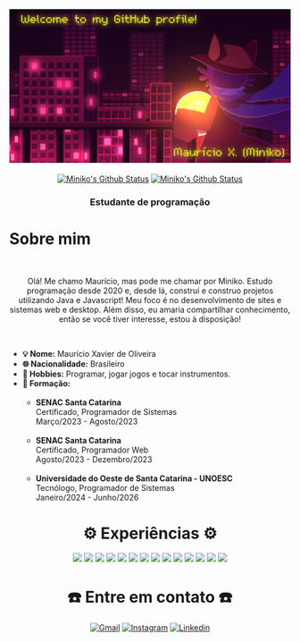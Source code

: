 <div align="center">
  <a href="https://github.com/mini-niko"><img src="./niko.png"></a></br></br>
  <a href="https://github.com/mini-niko"><img src="https://github-readme-stats.vercel.app/api?username=mini-niko&hide_border=true&show_icons=true&theme=radical" alt="Miniko's Github Status"></a>
  <a href="https://github.com/mini-niko"><img src="http://github-readme-streak-stats.herokuapp.com?user=mini-niko&theme=radical&hide_border=true&date_format=j%20M%5B%20Y%5D" alt="Miniko's Github Status"></a><br>
  <h3>Estudante de programação</h3>
</div>

<div>
  <h1>Sobre mim</h1>
  <br>
  <p align="center">Olá! Me chamo Maurício, mas pode me chamar por Miniko. Estudo programação desde 2020 e, desde lá, construí e construo projetos utilizando Java e Javascript! Meu foco é no desenvolvimento de sites e sistemas web e desktop. Além disso, eu amaria compartilhar conhecimento, então se você tiver interesse, estou à disposição!</p>
  <br>
  <div align="left">
    <ul>
      <li>
        <b>💡 Nome:</b> Maurício Xavier de Oliveira
      </li>
      <li>
        <b>🌐 Nacionalidade:</b> Brasileiro
      </li>
      <li>
        <b>🎯 Hobbies:</b> Programar, jogar jogos e tocar instrumentos.
      </li>
      <li>
        <b>📜 Formação:</b><br/><br/>
        <ul>
          <li>
            <b>SENAC Santa Catarina</b><br/>
            Certificado, Programador de Sistemas<br/>
            Março/2023 - Agosto/2023<br/><br/>
          </li>
          <li>
            <b>SENAC Santa Catarina</b><br/>
            Certificado, Programador Web<br/>
            Agosto/2023 - Dezembro/2023<br/><br/>
          </li>
          <li>
            <b>Universidade do Oeste de Santa Catarina - UNOESC</b><br/>
            Tecnólogo, Programador de Sistemas<br/>
            Janeiro/2024 - Junho/2026
          </li>
        </ul>
      </li>
    </ul>
  </div>
</div>

<div align="center">
  <h1>⚙️ Experiências ⚙️</h1>
  <img src="https://img.shields.io/badge/GIT-E44C30?style=for-the-badge&logo=git&logoColor=white">
  <img src="https://img.shields.io/badge/Java-d41919?style=for-the-badge&logo=openjdk&logoColor=black">
  <img src="https://img.shields.io/badge/Spring-6DB33F?style=for-the-badge&logo=spring&logoColor=white">
  <img src="https://img.shields.io/badge/Spring_Security-6DB33F?style=for-the-badge&logo=Spring-Security&logoColor=white">
  <img src="https://img.shields.io/badge/PostgreSQL-316192?style=for-the-badge&logo=postgresql&logoColor=white">
  <img src="https://img.shields.io/badge/MySQL-2f4fa8?style=for-the-badge&logo=mysql&logoColor=white">
  
  <img src="https://img.shields.io/badge/HTML-ff5500?style=for-the-badge&logo=html5&logoColor=white">
  <img src="https://img.shields.io/badge/CSS-1c59ff?style=for-the-badge&logo=css3&logoColor=white">
  <img src="https://img.shields.io/badge/Bootstrap-563D7C?style=for-the-badge&logo=bootstrap&logoColor=white">
  <img src="https://img.shields.io/badge/Tailwind_CSS-38B2AC?style=for-the-badge&logo=tailwind-css&logoColor=white">
  <img src="https://img.shields.io/badge/JavaScript-F7DF1E?style=for-the-badge&logo=javascript&logoColor=black">
  <img src="https://img.shields.io/badge/Node.js-6ac722?style=for-the-badge&logo=node.js&logoColor=white">
  <img src="https://img.shields.io/badge/Express.js-404D59?style=for-the-badge">
  <img src="https://img.shields.io/badge/React-20232A?style=for-the-badge&logo=react&logoColor=61DAFB">
</div>

<div align="center">

# ☎️ Entre em contato ☎️

[![Gmail](https://img.shields.io/badge/Gmail-D14836?style=for-the-badge&logo=gmail&logoColor=white)](mailto:xavierdeoliveiramauricio@gmail.com)
[![Instagram](https://img.shields.io/badge/Instagram-E4405F?style=for-the-badge&logo=instagram&logoColor=white)](https://www.instagram.com/mauricio_xavier_de_oliveira/)
[![Linkedin](https://img.shields.io/badge/LinkedIn-0077B5?style=for-the-badge&logo=linkedin&logoColor=white)](https://www.linkedin.com/in/maurício-xavier-de-oliveira-69878b285/)
<!--[![Telegram](https://img.shields.io/badge/Telegram-2CA5E0?style=for-the-badge&logo=telegram&logoColor=white)]() -->

</div>

<!--
Adicionar:
- Telegram
-->
